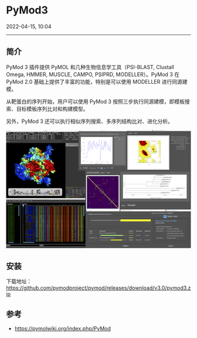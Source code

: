 # PyMod3

2022-04-15, 10:04
***

## 简介

PyMod 3 插件提供 PyMOL 和几种生物信息学工具（PSI-BLAST, Clustall Omega, HMMER, MUSCLE, CAMPO, PSIPRD, MODELLER）。PyMod 3 在 PyMod 2.0 基础上提供了丰富的功能，特别是可以使用 MODELLER 进行同源建模。

从靶蛋白的序列开始，用户可以使用 PyMod 3 按照三步执行同源建模，即模板搜索、目标模板序列比对和构建模型。

另外，PyMod 3 还可以执行相似序列搜索、多序列结构比对、进化分析。

![](images/2022-04-15-10-11-45.png)

## 安装

下载地址：https://github.com/pymodproject/pymod/releases/download/v3.0/pymod3.zip

## 参考

- https://pymolwiki.org/index.php/PyMod
